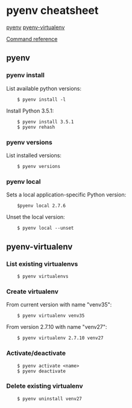 # pyenv cheatsheet

[pyenv](https://github.com/yyuu/pyenv)
[pyenv-virtualenv](https://github.com/yyuu/pyenv-virtualenv)

[Command reference](https://github.com/yyuu/pyenv/blob/master/COMMANDS.md)

## pyenv
### pyenv install

List available python versions:

        $ pyenv install -l

Install Python 3.5.1:

        $ pyenv install 3.5.1
        $ pyenv rehash

### pyenv versions

List installed versions:

        $ pyenv versions

### pyenv local

Sets a local application-specific Python version:

        $pyenv local 2.7.6

Unset the local version:

        $ pyenv local --unset

## pyenv-virtualenv
### List existing virtualenvs

        $ pyenv virtualenvs

### Create virtualenv

From current version with name "venv35":

        $ pyenv virtualenv venv35

From version 2.7.10 with name "venv27":

        $ pyenv virtualenv 2.7.10 venv27

### Activate/deactivate

        $ pyenv activate <name>
        $ pyenv deactivate

### Delete existing virtualenv

        $ pyenv uninstall venv27
